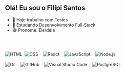 ## Olá! Eu sou o Filipi Santos

- 🔭 Hoje trabalho com Testes
- 🌱 Estudando Desenvolvimento Full-Stack
- 😄 Pronome: Ele/dele

<br><br>

![HTML](https://img.shields.io/badge/-HTML-05122A?style=flat&logo=HTML5)&nbsp;
![CSS](https://img.shields.io/badge/-CSS-05122A?style=flat&logo=CSS3&logoColor=1572B6)&nbsp; &nbsp;
![React](https://img.shields.io/badge/-React-05122A?style=flat&logo=react)&nbsp; &nbsp;
![JavaScript](https://img.shields.io/badge/-JavaScript-05122A?style=flat&logo=javascript)&nbsp; &nbsp;
![Node.js](https://img.shields.io/badge/-Node.js-05122A?style=flat&logo=node.js) <br></br>
![Git](https://img.shields.io/badge/-Git-05122A?style=flat&logo=git)&nbsp; &nbsp;
![GitHub](https://img.shields.io/badge/-GitHub-05122A?style=flat&logo=github)&nbsp; &nbsp;
![Visual Studio Code](https://img.shields.io/badge/-Visual%20Studio%20Code-05122A?style=flat&logo=visual-studio-code&logoColor=007ACC)&nbsp; &nbsp;
![PostgreSQL](https://img.shields.io/badge/-PostgreSQL-05122A?style=flat&logo=postgresql)&nbsp;

<br><br>






<!---
filipipsantos/filipipsantos is a ✨ special ✨ repository because its `README.md` (this file) appears on your GitHub profile.
You can click the Preview link to take a look at your changes.
--->
